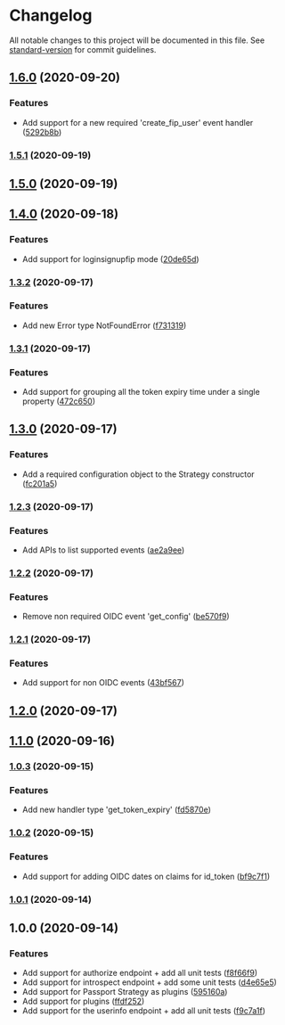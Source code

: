 # Changelog

All notable changes to this project will be documented in this file. See [standard-version](https://github.com/conventional-changelog/standard-version) for commit guidelines.

## [1.6.0](https://github.com/nicolasdao/userin-core/compare/v1.5.1...v1.6.0) (2020-09-20)


### Features

* Add support for a new required 'create_fip_user' event handler ([5292b8b](https://github.com/nicolasdao/userin-core/commit/5292b8ba666f96126fe09420d947530fcc5e6d9c))

### [1.5.1](https://github.com/nicolasdao/userin-core/compare/v1.5.0...v1.5.1) (2020-09-19)

## [1.5.0](https://github.com/nicolasdao/userin-core/compare/v1.4.0...v1.5.0) (2020-09-19)

## [1.4.0](https://github.com/nicolasdao/userin-core/compare/v1.3.2...v1.4.0) (2020-09-18)


### Features

* Add support for loginsignupfip mode ([20de65d](https://github.com/nicolasdao/userin-core/commit/20de65db9c3e50962f9194fb3d0ffbeef6b3e353))

### [1.3.2](https://github.com/nicolasdao/userin-core/compare/v1.3.1...v1.3.2) (2020-09-17)


### Features

* Add new Error type NotFoundError ([f731319](https://github.com/nicolasdao/userin-core/commit/f731319eb3df595f44f5ec9da66f9e7afbd74f1c))

### [1.3.1](https://github.com/nicolasdao/userin-core/compare/v1.3.0...v1.3.1) (2020-09-17)


### Features

* Add support for grouping all the token expiry time under a single property ([472c650](https://github.com/nicolasdao/userin-core/commit/472c6503740865db1284f26996c81458d8368914))

## [1.3.0](https://github.com/nicolasdao/userin-core/compare/v1.2.3...v1.3.0) (2020-09-17)


### Features

* Add a required configuration object to the Strategy constructor ([fc201a5](https://github.com/nicolasdao/userin-core/commit/fc201a5cdcf9ca8f6a85a93054878f1f81e5da27))

### [1.2.3](https://github.com/nicolasdao/userin-core/compare/v1.2.2...v1.2.3) (2020-09-17)


### Features

* Add APIs to list supported events ([ae2a9ee](https://github.com/nicolasdao/userin-core/commit/ae2a9ee054f7141cf1906b8f59f24b4958d8e7db))

### [1.2.2](https://github.com/nicolasdao/userin-core/compare/v1.2.1...v1.2.2) (2020-09-17)


### Features

* Remove non required OIDC event 'get_config' ([be570f9](https://github.com/nicolasdao/userin-core/commit/be570f963238bae864557f41ab5ad65670659248))

### [1.2.1](https://github.com/nicolasdao/userin-core/compare/v1.2.0...v1.2.1) (2020-09-17)


### Features

* Add support for non OIDC events ([43bf567](https://github.com/nicolasdao/userin-core/commit/43bf567063604d9daa04f8b10192e17cf6eac3ad))

## [1.2.0](https://github.com/nicolasdao/userin-core/compare/v1.1.0...v1.2.0) (2020-09-17)

## [1.1.0](https://github.com/nicolasdao/userin-core/compare/v1.0.3...v1.1.0) (2020-09-16)

### [1.0.3](https://github.com/nicolasdao/userin-core/compare/v1.0.2...v1.0.3) (2020-09-15)


### Features

* Add new handler type 'get_token_expiry' ([fd5870e](https://github.com/nicolasdao/userin-core/commit/fd5870e4cdd8fac751235653d6e4b66b945d2c52))

### [1.0.2](https://github.com/nicolasdao/userin-core/compare/v1.0.1...v1.0.2) (2020-09-15)


### Features

* Add support for adding OIDC dates on claims for id_token ([bf9c7f1](https://github.com/nicolasdao/userin-core/commit/bf9c7f15b5d8c348ea9a319e8dde7b077e1746d5))

### [1.0.1](https://github.com/nicolasdao/userin-core/compare/v1.0.0...v1.0.1) (2020-09-14)

## 1.0.0 (2020-09-14)


### Features

* Add support for authorize endpoint + add all unit tests ([f8f66f9](https://github.com/nicolasdao/userin-core/commit/f8f66f9d7ec39f8b7165aba66652981b983a8642))
* Add support for introspect endpoint + add some unit tests ([d4e65e5](https://github.com/nicolasdao/userin-core/commit/d4e65e5be2d5c92e6f0b4a17a78451c02d8c7b21))
* Add support for Passport Strategy as plugins ([595160a](https://github.com/nicolasdao/userin-core/commit/595160a9dc35947a0165bc1d60b1c1c01d8233c0))
* Add support for plugins ([ffdf252](https://github.com/nicolasdao/userin-core/commit/ffdf252d7d0cd2ae93660d3d3c7fc98dfdb8894c))
* Add support for the userinfo endpoint + add all unit tests ([f9c7a1f](https://github.com/nicolasdao/userin-core/commit/f9c7a1f64b39361313cbcd191801271c40965cea))
